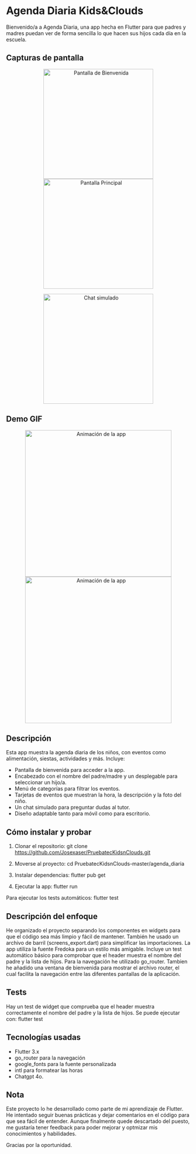# Agenda Diaria Kids&Clouds

Bienvenido/a a Agenda Diaria, una app hecha en Flutter para que padres y madres puedan ver de forma sencilla lo que hacen sus hijos cada día en la escuela.

## Capturas de pantalla

<p align="center">
  <img src="assets\screenshots\pantalla_bienvenida.jpeg" alt="Pantalla de Bienvenida" width="300" title="Pantalla de Bienvenida">
  <img src="assets/screenshots/Pantalla_Principal.jpeg" alt="Pantalla Principal" width="300" title="Pantalla Principal">
</p>

<p align="center">
  <img src="assets/screenshots/Chat_bot.jpeg" alt="Chat simulado" width="300" title="Chat simulado">
</p>

## Demo GIF

<p align="center">
  <img src="assets\screenshots\Screenshotwelcm.gif" alt="Animación de la app" width="400" tittle="Gif de Welcome Screen" >
  <img src="assets/screenshots/Screenshotmain.gif" alt="Animación de la app" width="400" tittle="Gif de Main Screen" >
</p>


## Descripción

Esta app muestra la agenda diaria de los niños, con eventos como alimentación, siestas, actividades y más. Incluye:

- Pantalla de bienvenida para acceder a la app.
- Encabezado con el nombre del padre/madre y un desplegable para seleccionar un hijo/a.
- Menú de categorías para filtrar los eventos.
- Tarjetas de eventos que muestran la hora, la descripción y la foto del niño.
- Un chat simulado para preguntar dudas al tutor.
- Diseño adaptable tanto para móvil como para escritorio.

## Cómo instalar y probar

1. Clonar el repositorio:
git clone https://github.com/Josexaser/PruebatecKidsnClouds.git

1. Moverse al proyecto:
cd PruebatecKidsnClouds-master/agenda_diaria

1. Instalar dependencias:
flutter pub get

1. Ejecutar la app:
flutter run

Para ejecutar los tests automáticos:
flutter test


## Descripción del enfoque

He organizado el proyecto separando los componentes en widgets para que el código sea más limpio y fácil de mantener. También he usado un archivo de barril (screens_export.dart) para simplificar las importaciones. La app utiliza la fuente Fredoka para un estilo más amigable. Incluye un test automático básico para comprobar que el header muestra el nombre del padre y la lista de hijos. Para la navegación he utilizado go_router. Tambien he añadido una ventana de bienvenida para mostrar el archivo router, el cual facilita la navegación entre las diferentes pantallas de la aplicación. 

## Tests

Hay un test de widget que comprueba que el header muestra correctamente el nombre del padre y la lista de hijos. Se puede ejecutar con:
flutter test

## Tecnologías usadas

- Flutter 3.x
- go_router para la navegación
- google_fonts para la fuente personalizada
- intl para formatear las horas
- Chatgpt 4o.

## Nota

Este proyecto lo he desarrollado como parte de mi aprendizaje de Flutter. He intentado seguir buenas prácticas y dejar comentarios en el código para que sea fácil de entender. Aunque finalmente quede descartado del puesto, me gustaría tener feedback para poder mejorar y optmizar mis conocimientos y habilidades. 

Gracias por la oportunidad. 
